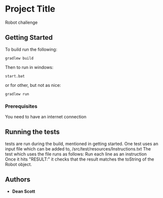 # Project Title

Robot challenge

## Getting Started

To build run the following:
```
gradlew build
```
Then to run in windows:
```
start.bat
```
or for other, but not as nice:
```
gradlew run
```

### Prerequisites

You need to have an internet connection

## Running the tests

tests are run during the build, mentioned in getting started.
One test uses an input file which can be added to, /src/test/resources/Instructions.txt
The test which uses the file runs as follows:
Run each line as an instruction
Once it hits "RESULT:" it checks that the result matches the toString of the Robot object.

## Authors

* **Dean Scott**
